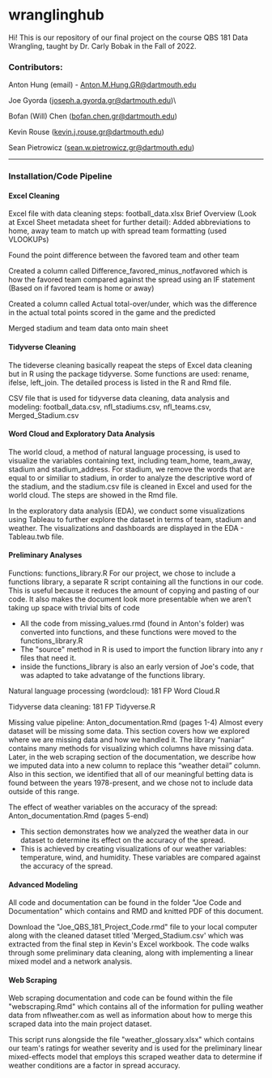 # wranglinghub
Hi! This is our repository of our final project on the course QBS 181 Data Wrangling, taught by Dr. Carly Bobak in the Fall of 2022. 

### Contributors:
Anton Hung (email) - Anton.M.Hung.GR@dartmouth.edu 

Joe Gyorda (joseph.a.gyorda.gr@dartmouth.edu)\

Bofan (Will) Chen (bofan.chen.gr@dartmouth.edu)

Kevin Rouse (kevin.j.rouse.gr@dartmouth.edu) 

Sean Pietrowicz (sean.w.pietrowicz.gr@dartmouth.edu)

--------------------------------------------------------------------------------------------------------------------------------
### Installation/Code Pipeline

#### Excel Cleaning
Excel file with data cleaning steps: football_data.xlsx
Brief Overview (Look at Excel Sheet metadata sheet for further detail):
Added abbreviations to home, away team to match up with spread team formatting 
(used VLOOKUPs)

Found the point difference between the favored team and other team

Created a column called Difference_favored_minus_notfavored which is how the 
favored team compared against the spread using an IF statement (Based on if
favored team is home or away)

Created a column called Actual total-over/under, which was the difference in the
actual total points scored in the game and the predicted

Merged stadium and team data onto main sheet


#### Tidyverse Cleaning
The tideverse cleaning basically reapeat the steps of Excel data cleaning but in R using the package tidyverse. Some functions are used: rename, ifelse, left_join. The detailed process is listed in the R and Rmd file.

CSV file that is used for tidyverse data cleaning, data analysis and modeling: football_data.csv, nfl_stadiums.csv, 
nfl_teams.csv, Merged_Stadium.csv

#### Word Cloud and Exploratory Data Analysis
The world cloud, a method of natural language processing, is used to visualize the variables containing text, including team_home, team_away, stadium and stadium_address. For stadium, we remove the words that are equal to or similiar to stadium, in order to analyze the descriptive word of the stadium, and the stadium.csv file is cleaned in Excel and used for the world cloud. The steps are showed in the Rmd file. 

In the exploratory data analysis (EDA), we conduct some visualizations using Tableau to further explore the dataset in terms of team, stadium and weather. The visualizations and dashboards are displayed in the EDA - Tableau.twb file.

#### Preliminary Analyses
Functions: functions_library.R
For our project, we chose to include a functions library, a separate R script containing all the functions in our code. This is useful because it reduces the amount of copying and pasting of our code. It also makes the document look more presentable when we aren’t taking up space with trivial bits of code
- All the code from missing_values.rmd (found in Anton's folder) was converted into functions, and these functions were moved to the functions_library.R
- The "source" method in R is used to import the function library into any r files that need it.
- inside the functions_library is also an early version of Joe's code, that was adapted to take advatange of the functions library.

Natural language processing (wordcloud): 181 FP Word Cloud.R

Tidyverse data cleaning: 181 FP Tidyverse.R

Missing value pipeline: Anton_documentation.Rmd (pages 1-4)
Almost every dataset will be missing some data. This section covers how we explored where we are missing data and how we handled it.
The library “naniar” contains many methods for visualizing which columns have missing data.
Later, in the web scraping section of the documentation, we describe how we imputed data into a new column to replace this “weather detail” column.
Also in this section, we identified that all of our meaningful betting data is found between the years 1978-present, and we chose not to include data outside of this range.

The effect of weather variables on the accuracy of the spread: Anton_documentation.Rmd (pages 5-end)
- This section demonstrates how we analyzed the weather data in our dataset to determine its effect on the accuracy of the spread.
- This is achieved by creating visualizations of our weather variables: temperature, wind, and humidity. These variables are compared against the accuracy of the spread.

#### Advanced Modeling
All code and documentation can be found in the folder "Joe Code and Documentation" which contains and RMD and knitted PDF of this document.

Download the "Joe_QBS_181_Project_Code.rmd" file to your local computer along with the cleaned dataset titled 'Merged_Stadium.csv' which was extracted from the final step in Kevin's Excel workbook. The code walks through some preliminary data cleaning, along with implementing a linear mixed model and a network analysis.

#### Web Scraping
Web scraping documentation and code can be found within the file "webscraping.Rmd" which contains all of the information for pulling weather data from nflweather.com as well as information about how to merge this scraped data into the main project dataset. 

This script runs alongside the file "weather_glossary.xlsx" which contains our team's ratings for weather severity and is used for the preliminary linear mixed-effects model that employs this scraped weather data to determine if weather conditions are a factor in spread accuracy.
